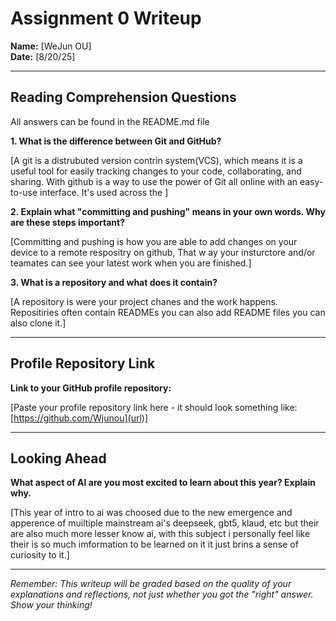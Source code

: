 # Assignment 0 Writeup

**Name:** [WeJun OU]  
**Date:** [8/20/25]

---

## Reading Comprehension Questions
All answers can be found in the README.md file

**1. What is the difference between Git and GitHub?**

[A git is a distrubuted version contrin system(VCS), which means it is a useful tool for easily tracking changes to your code, collaborating, and sharing. With github is a way to use the power of Git all online with an easy-to-use interface. It's used across the ]

**2. Explain what "committing and pushing" means in your own words. Why are these steps important?**

[Committing and pushing is how you are able to add changes on your device to a remote respositry on github, That w ay your insturctore and/or teamates can see your latest work when you are finished.]

**3. What is a repository and what does it contain?**

[A repository is were your project chanes and the work happens. Repositiries often contain READMEs you can also add README files you can also clone it.]

---

## Profile Repository Link

**Link to your GitHub profile repository:** 

[Paste your profile repository link here - it should look something like: [https://github.com/Wjunou](url)]

---

## Looking Ahead

**What aspect of AI are you most excited to learn about this year? Explain why.**

[This year of intro to ai was choosed due to the new emergence and apperence of muiltiple mainstream ai's deepseek, gbt5, klaud, etc but their are also much more lesser know ai, with this subject i personally feel like their is so much imformation to be learned on it it just brins a sense of curiosity to it.]

---

*Remember: This writeup will be graded based on the quality of your explanations and reflections, not just whether you got the "right" answer. Show your thinking!*
